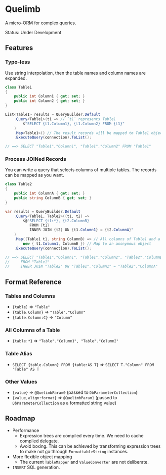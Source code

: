 # Quelimb
A micro-ORM for complex queries.

Status: Under Development

## Features
### Typo-less
Use string interpolation, then the table names and column names are expanded.

```csharp
class Table1
{
    public int Column1 { get; set; }
    public int Column2 { get; set; }
}

List<Table1> results = QueryBuilder.Default
    .Query<Table1>(t1 => // `t1` represents Table1
        $"SELECT {t1.Column1}, {t1.Column2} FROM {t1}"
    )
    .Map<Table1>() // The result records will be mapped to Table1 object
    .ExecuteQuery(connection).ToList();

// ==> SELECT "Table1"."Column1", "Table1"."Column2" FROM "Table1"
```

### Process JOINed Records
You can write a query that selects columns of multiple tables. The records can be mapped as you want.

```csharp
class Table2
{
    public int ColumnA { get; set; }
    public string ColumnB { get; set; }
}

var results = QueryBuilder.Default
    .Query<Table1, Table2>((t1, t2) =>
        $@"SELECT {t1:*}, {t2.ColumnB}
           FROM {t1}
           INNER JOIN {t2} ON {t1.Column1} = {t2.ColumnA}"
    )
    .Map((Table1 t1, string ColumnB) => // All columns of Table1 and a string
        new { t1.Column1, ColumnB }) // Map to an anonymous object
    .ExecuteQuery(connection).ToList();

// ==> SELECT "Table1"."Column1", "Table1"."Column2", "Table2"."ColumnB"
//     FROM "Table1"
//     INNER JOIN "Table2" ON "Table1"."Column1" = "Table2"."ColumnA"
```

## Format Reference
### Tables and Columns
- `{table}` => `"Table"`
- `{table.Column}` => `"Table"."Column"`
- `{table.Column:C}` => `"Column"`

### All Columns of a Table
- `{table:*}` => `"Table"."Column1", "Table"."Column2"`

### Table Alias
- `SELECT {table.Column} FROM {table:AS T}` => `SELECT T."Column" FROM "Table" AS T`

### Other Values
- `{value}` => `@QuelimbParam0` (passed to `DbParameterCollection`)
- `{value,align:format}` => `@QuelimbParam1` (passed to `DbParameterCollection` as a formatted string value)

## Roadmap
- Performance
    - Expression trees are compiled every time. We need to cache compiled delegate.
    - Avoid boxing. This can be achieved by transforming expression trees to make not go through `FormattableString` instances.
- More flexible object mapping
    - The current `TableMapper` and `ValueConverter` are not deliberate.
- `INSERT` SQL generation.
